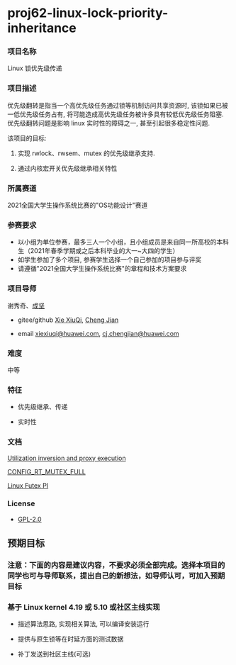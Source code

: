 # proj62-linux-lock-priority-inheritance

### 项目名称

Linux 锁优先级传递

### 项目描述

优先级翻转是指当一个高优先级任务通过锁等机制访问共享资源时, 该锁如果已被一低优先级任务占有, 将可能造成高优先级任务被许多具有较低优先级任务阻塞.
优先级翻转问题是影响 linux 实时性的障碍之一, 甚至引起很多稳定性问题.


该项目的目标:

1.	实现 rwlock、rwsem、mutex 的优先级继承支持.

2.	通过内核宏开关优先级继承相关特性


### 所属赛道

2021全国大学生操作系统比赛的"OS功能设计"赛道




### 参赛要求

- 以小组为单位参赛，最多三人一个小组，且小组成员是来自同一所高校的本科生（2021年春季学期或之后本科毕业的大一~大四的学生）
- 如学生参加了多个项目, 参赛学生选择一个自己参加的项目参与评奖
- 请遵循"2021全国大学生操作系统比赛"的章程和技术方案要求



### 项目导师

谢秀奇、[成坚](https://kernel.blog.csdn.net)

* gitee/github [Xie XiuQi](https://gitee.com/xiexiuqi), [Cheng Jian](https://github.com/gatieme)

* email xiexiuqi@huawei.com, cj.chengjian@huawei.com


### 难度


中等



### 特征


*	优先级继承、传递

*	实时性

### 文档

[Utilization inversion and proxy execution](https://lwn.net/Articles/820575)

[CONFIG_RT_MUTEX_FULL](https://rt.wiki.kernel.org/index.php/Main_Page)

[Linux Futex PI](https://www.kernel.org/doc/Documentation/pi-futex.txt)


### License

* [GPL-2.0](https://opensource.org/licenses/GPL-2.0)



## 预期目标

### 注意：下面的内容是建议内容，不要求必须全部完成。选择本项目的同学也可与导师联系，提出自己的新想法，如导师认可，可加入预期目标

### 基于 Linux kernel 4.19 或 5.10 或社区主线实现

* 描述算法思路, 实现相关算法, 可以编译安装运行

* 提供与原生锁等在时延方面的测试数据

* 补丁发送到社区主线(可选)
